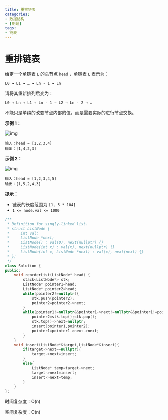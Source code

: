 ```yaml
---
title: 重排链表
categories:
- 数据结构
- [刷题]
tags:
- 链表
---
```

# 重排链表

给定一个单链表 `L` 的头节点 `head` ，单链表 `L` 表示为：

```
L0 → L1 → … → Ln - 1 → Ln
```

请将其重新排列后变为：

```
L0 → Ln → L1 → Ln - 1 → L2 → Ln - 2 → …
```

不能只是单纯的改变节点内部的值，而是需要实际的进行节点交换。

 **示例 1：**

![img](https://pic.leetcode-cn.com/1626420311-PkUiGI-image.png)

```
输入：head = [1,2,3,4]
输出：[1,4,2,3]
```

**示例 2：**

![img](https://pic.leetcode-cn.com/1626420320-YUiulT-image.png)

```
输入：head = [1,2,3,4,5]
输出：[1,5,2,4,3]
```



**提示：**

- 链表的长度范围为 `[1, 5 * 104]`
- `1 <= node.val <= 1000`

```cpp
/**
 * Definition for singly-linked list.
 * struct ListNode {
 *     int val;
 *     ListNode *next;
 *     ListNode() : val(0), next(nullptr) {}
 *     ListNode(int x) : val(x), next(nullptr) {}
 *     ListNode(int x, ListNode *next) : val(x), next(next) {}
 * };
 */
class Solution {
public:
    void reorderList(ListNode* head) {
        stack<ListNode*> stk;
        ListNode* pointer1=head;
        ListNode* pointer2=head;
        while(pointer2!=nullptr){
            stk.push(pointer2);
            pointer2=pointer2->next;
        }
        while(pointer1!=nullptr&&pointer1->next!=nullptr&&pointer1!=pointer2&&pointer1->next!=pointer2){
            pointer2=stk.top();stk.pop();
            stk.top()->next=nullptr;
            insert(pointer1,pointer2);
            pointer1=pointer1->next->next;
        }
    }
    void insert(ListNode*&target,ListNode*&insert){
        if(target->next==nullptr){
            target->next=insert;
        }
        else{
            ListNode* temp=target->next;
            target->next=insert;
            insert->next=temp;
        }
    }
};
```

时间复杂度：O(n)

空间复杂度：O(n)
